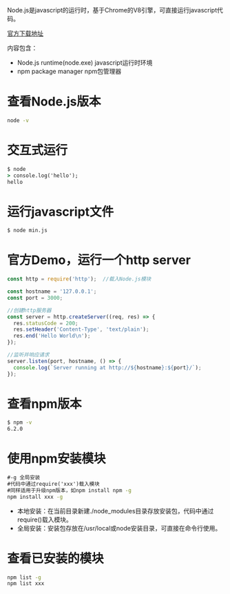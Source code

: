 Node.js是javascript的运行时，基于Chrome的V8引擎，可直接运行javascript代码。

[官方下载地址](http://nodejs.org/)

内容包含：

+ Node.js runtime(node.exe) javascript运行时环境
+ npm package manager npm包管理器


# 查看Node.js版本

```cmd
node -v
```


# 交互式运行

```cmd
$ node
> console.log('hello');
hello
```


# 运行javascript文件

```cmd
$ node min.js
```


# 官方Demo，运行一个http server

```javascript
const http = require('http');  //载入Node.js模块

const hostname = '127.0.0.1';
const port = 3000;

//创建http服务器
const server = http.createServer((req, res) => {
  res.statusCode = 200;
  res.setHeader('Content-Type', 'text/plain');
  res.end('Hello World\n');
});

//监听并响应请求
server.listen(port, hostname, () => {
  console.log(`Server running at http://${hostname}:${port}/`);
});
```


# 查看npm版本

```cmd
$ npm -v
6.2.0
```


# 使用npm安装模块

```cmd
#-g 全局安装
#代码中通过require('xxx')载入模块
#同样适用于升级npm版本，如npm install npm -g
npm install xxx -g
```

+ 本地安装：在当前目录新建./node_modules目录存放安装包，代码中通过require()载入模块。
+ 全局安装：安装包存放在/usr/local或node安装目录，可直接在命令行使用。


# 查看已安装的模块

```cmd
npm list -g
npm list xxx
```
